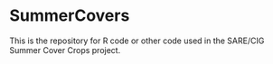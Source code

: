 # SummerCovers
This is the repository for R code or other code used in the SARE/CIG Summer Cover Crops project.
